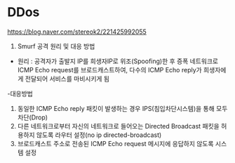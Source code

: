 # DDos

https://blog.naver.com/stereok2/221425992055

1. Smurf 공격 원리 및 대응 방법

- 원리 : 공격자가 출발지 IP를 희생자IP로 위조(Spoofing)한 후 증폭 네트워크로 ICMP Echo request를 브로드캐스트하여,
다수의 ICMP Echo reply가 희생자에게 전달되어 서비스를 마비시키게 됨

-대응방법
1) 동일한 ICMP Echo reply 패킷이 발생하는 경우 IPS(침입차단시스템)을 통해 모두 차단(Drop)
2) 다른 네트워크로부터 자신의 네트워크로 들어오는 Directed Broadcast 패킷을 허용하지 않도록 라우터 설정(no ip directed-broadcast)
3) 브로드캐스트 주소로 전송된 ICMP Echo request 메시지에 응답하지 않도록 시스템 설정
